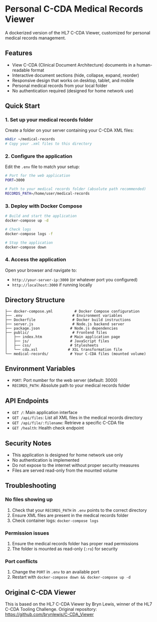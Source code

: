 # Personal C-CDA Medical Records Viewer

A dockerized version of the HL7 C-CDA Viewer, customized for personal medical records management.

## Features

- View C-CDA (Clinical Document Architecture) documents in a human-readable format
- Interactive document sections (hide, collapse, expand, reorder)
- Responsive design that works on desktop, tablet, and mobile
- Personal medical records from your local folder
- No authentication required (designed for home network use)

## Quick Start

### 1. Set up your medical records folder

Create a folder on your server containing your C-CDA XML files:

```bash
mkdir ~/medical-records
# Copy your .xml files to this directory
```

### 2. Configure the application

Edit the `.env` file to match your setup:

```bash
# Port for the web application
PORT=3000

# Path to your medical records folder (absolute path recommended)
RECORDS_PATH=/home/user/medical-records
```

### 3. Deploy with Docker Compose

```bash
# Build and start the application
docker-compose up -d

# Check logs
docker-compose logs -f

# Stop the application
docker-compose down
```

### 4. Access the application

Open your browser and navigate to:
- `http://your-server-ip:3000` (or whatever port you configured)
- `http://localhost:3000` if running locally

## Directory Structure

```
├── docker-compose.yml          # Docker Compose configuration
├── .env                       # Environment variables
├── Dockerfile                 # Docker build instructions
├── server.js                  # Node.js backend server
├── package.json              # Node.js dependencies
├── public/                    # Frontend files
│   ├── index.htm             # Main application page
│   ├── js/                   # JavaScript files
│   ├── css/                  # Stylesheets
│   └── cda.xsl              # XSL transformation file
└── medical-records/          # Your C-CDA files (mounted volume)
```

## Environment Variables

- `PORT`: Port number for the web server (default: 3000)
- `RECORDS_PATH`: Absolute path to your medical records folder

## API Endpoints

- `GET /`: Main application interface
- `GET /api/files`: List all XML files in the medical records directory
- `GET /api/file/:filename`: Retrieve a specific C-CDA file
- `GET /health`: Health check endpoint

## Security Notes

- This application is designed for home network use only
- No authentication is implemented
- Do not expose to the internet without proper security measures
- Files are served read-only from the mounted volume

## Troubleshooting

### No files showing up
1. Check that your `RECORDS_PATH` in `.env` points to the correct directory
2. Ensure XML files are present in the medical records folder
3. Check container logs: `docker-compose logs`

### Permission issues
1. Ensure the medical records folder has proper read permissions
2. The folder is mounted as read-only (`:ro`) for security

### Port conflicts
1. Change the `PORT` in `.env` to an available port
2. Restart with `docker-compose down && docker-compose up -d`

## Original C-CDA Viewer

This is based on the HL7 C-CDA Viewer by Bryn Lewis, winner of the HL7 C-CDA Tooling Challenge.
Original repository: https://github.com/brynlewis/C-CDA_Viewer